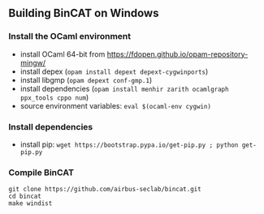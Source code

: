 ## Building BinCAT on Windows

### Install the OCaml environment

* install OCaml 64-bit from <https://fdopen.github.io/opam-repository-mingw/>
* install depex (`opam install depext depext-cygwinports`)
* install libgmp (`opam depext conf-gmp.1`)
* install dependencies (`opam install menhir zarith ocamlgraph ppx_tools cppo num`)
* source environment variables: `eval $(ocaml-env cygwin)`

### Install dependencies
* install pip: `wget https://bootstrap.pypa.io/get-pip.py ; python get-pip.py`

### Compile BinCAT

```
git clone https://github.com/airbus-seclab/bincat.git
cd bincat
make windist
```
